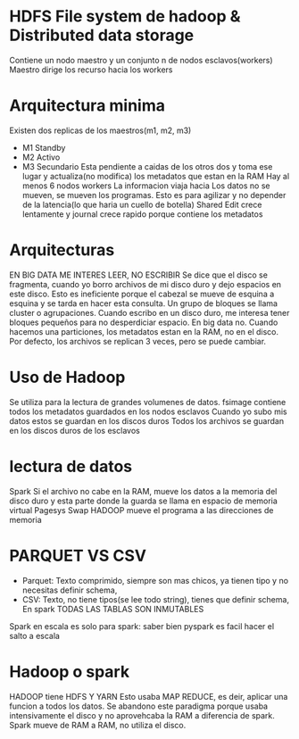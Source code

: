 # HDFS File system de hadoop & Distributed data storage
Contiene un nodo maestro y un conjunto n de nodos esclavos(workers)
Maestro dirige los recurso hacia los workers
# Arquitectura minima
Existen dos replicas de los maestros(m1, m2, m3)
- M1 Standby
- M2 Activo
- M3 Secundario Esta pendiente a caidas de los otros dos y toma ese lugar y actualiza(no modifica) los metadatos que estan en la RAM
 Hay al menos 6 nodos workers
La informacion viaja hacia
Los datos no se mueven, se mueven los programas. Esto es para agilizar y no depender de la latencia(lo que haria un cuello de botella)
Shared Edit crece lentamente y journal crece rapido porque contiene los metadatos
# Arquitecturas
EN BIG DATA ME INTERES LEER, NO ESCRIBIR
Se dice que el disco se fragmenta, cuando yo borro archivos de mi disco duro y dejo espacios en este disco. 
Esto es ineficiente porque el cabezal se mueve de esquina a esquina y se tarda en hacer esta consulta.
Un grupo de bloques se llama cluster o agrupaciones. 
Cuando escribo en un disco duro, me interesa tener bloques pequeños para no desperdiciar espacio. En big data no.
Cuando hacemos una particiones, los metadatos estan en la RAM, no en el disco.
Por defecto, los archivos se replican 3 veces, pero se puede cambiar.
# Uso de Hadoop
Se utiliza para la lectura de grandes volumenes de datos.
fsimage contiene todos los metadatos guardados en los nodos esclavos
Cuando yo subo mis datos estos se guardan en los discos duros 
Todos los archivos se guardan en los discos duros de los esclavos
# lectura de datos
Spark
Si el archivo no cabe en la RAM, mueve los datos a la memoria del disco duro y esta parte donde la guarda se llama en espacio de memoria virtual 
Pagesys
Swap
HADOOP mueve el programa a las direcciones de memoria
# PARQUET VS CSV
- Parquet: Texto comprimido, siempre son mas chicos, ya tienen tipo y no necesitas definir schema, 
- CSV: Texto, no tiene tipos(se lee todo string), tienes que definir schema,
  En spark TODAS LAS TABLAS SON INMUTABLES

Spark en escala es solo para spark: saber bien pyspark es facil hacer el salto a escala


# Hadoop o spark
HADOOP tiene HDFS Y YARN 
Esto usaba MAP REDUCE, es deir, aplicar una funcion a todos los datos. Se abandono este paradigma porque usaba intensivamente el disco y no aprovehcaba la RAM a diferencia de spark.
Spark mueve de RAM a RAM, no utiliza el disco.

